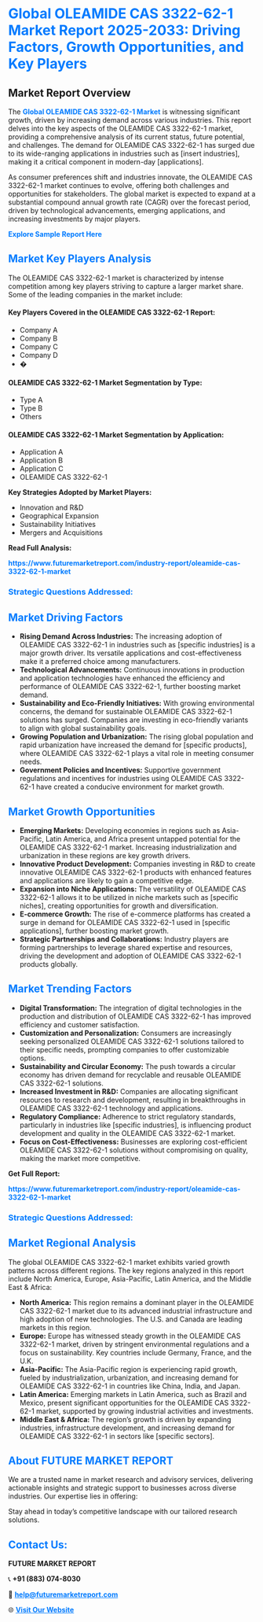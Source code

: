 <h1 style="color: #007BFF;">Global OLEAMIDE CAS 3322-62-1 Market Report 2025-2033: Driving Factors, Growth Opportunities, and Key Players</h1>

<section id="overview">
<h2>Market Report Overview</h2>
<p>The <a href="https://www.futuremarketreport.com/industry-report/oleamide-cas-3322-62-1-market" style="color: #007BFF; text-decoration: none;"><strong>Global OLEAMIDE CAS 3322-62-1 Market</strong></a> is witnessing significant growth, driven by increasing demand across various industries. This report delves into the key aspects of the OLEAMIDE CAS 3322-62-1 market, providing a comprehensive analysis of its current status, future potential, and challenges. The demand for OLEAMIDE CAS 3322-62-1 has surged due to its wide-ranging applications in industries such as [insert industries], making it a critical component in modern-day [applications].</p>
<p>As consumer preferences shift and industries innovate, the OLEAMIDE CAS 3322-62-1 market continues to evolve, offering both challenges and opportunities for stakeholders. The global market is expected to expand at a substantial compound annual growth rate (CAGR) over the forecast period, driven by technological advancements, emerging applications, and increasing investments by major players.</p>
</section>

<section id="overview">
<p><a href="https://www.futuremarketreport.com/request-sample/reportId=111761" style="color: #007BFF; text-decoration: none;"><strong>Explore Sample Report Here</strong></a></p>
</section>

<section id="key-players">
<h2 style="color: #007BFF;">Market Key Players Analysis</h2>
<p>The OLEAMIDE CAS 3322-62-1 market is characterized by intense competition among key players striving to capture a larger market share. Some of the leading companies in the market include:</p>
<h4>Key Players Covered in the OLEAMIDE CAS 3322-62-1 Report:</h4>
<ul><li>Company A</li><li>Company B</li><li>Company C</li><li>Company D</li><li>�</li></ul>
<h4>OLEAMIDE CAS 3322-62-1 Market Segmentation by Type:</h4>
<ul><li>Type A</li><li>Type B</li><li>Others</li></ul>

<h4>OLEAMIDE CAS 3322-62-1 Market Segmentation by Application:</h4>
<ul><li>Application A</li><li>Application B</li><li>Application C</li><li>OLEAMIDE CAS 3322-62-1</li></ul>
<p><strong>Key Strategies Adopted by Market Players:</strong></p>
<ul>
<li>Innovation and R&D</li>
<li>Geographical Expansion</li>
<li>Sustainability Initiatives</li>
<li>Mergers and Acquisitions</li>
</ul>
</section>

<section>
<p><strong>Read Full Analysis: </strong></p><a href="https://www.futuremarketreport.com/industry-report/oleamide-cas-3322-62-1-market" style="color: #007BFF; text-decoration: none;"><strong>https://www.futuremarketreport.com/industry-report/oleamide-cas-3322-62-1-market</strong></a>
<h3 style="color: #007BFF;">Strategic Questions Addressed:</h3>
</section>

<section id="driving-factors">
<h2 style="color: #007BFF;">Market Driving Factors</h2>
<ul>
<li><strong>Rising Demand Across Industries:</strong> The increasing adoption of OLEAMIDE CAS 3322-62-1 in industries such as [specific industries] is a major growth driver. Its versatile applications and cost-effectiveness make it a preferred choice among manufacturers.</li>
<li><strong>Technological Advancements:</strong> Continuous innovations in production and application technologies have enhanced the efficiency and performance of OLEAMIDE CAS 3322-62-1, further boosting market demand.</li>
<li><strong>Sustainability and Eco-Friendly Initiatives:</strong> With growing environmental concerns, the demand for sustainable OLEAMIDE CAS 3322-62-1 solutions has surged. Companies are investing in eco-friendly variants to align with global sustainability goals.</li>
<li><strong>Growing Population and Urbanization:</strong> The rising global population and rapid urbanization have increased the demand for [specific products], where OLEAMIDE CAS 3322-62-1 plays a vital role in meeting consumer needs.</li>
<li><strong>Government Policies and Incentives:</strong> Supportive government regulations and incentives for industries using OLEAMIDE CAS 3322-62-1 have created a conducive environment for market growth.</li>
</ul>
</section>

<section id="growth-opportunities">
<h2 style="color: #007BFF;">Market Growth Opportunities</h2>
<ul>
<li><strong>Emerging Markets:</strong> Developing economies in regions such as Asia-Pacific, Latin America, and Africa present untapped potential for the OLEAMIDE CAS 3322-62-1 market. Increasing industrialization and urbanization in these regions are key growth drivers.</li>
<li><strong>Innovative Product Development:</strong> Companies investing in R&D to create innovative OLEAMIDE CAS 3322-62-1 products with enhanced features and applications are likely to gain a competitive edge.</li>
<li><strong>Expansion into Niche Applications:</strong> The versatility of OLEAMIDE CAS 3322-62-1 allows it to be utilized in niche markets such as [specific niches], creating opportunities for growth and diversification.</li>
<li><strong>E-commerce Growth:</strong> The rise of e-commerce platforms has created a surge in demand for OLEAMIDE CAS 3322-62-1 used in [specific applications], further boosting market growth.</li>
<li><strong>Strategic Partnerships and Collaborations:</strong> Industry players are forming partnerships to leverage shared expertise and resources, driving the development and adoption of OLEAMIDE CAS 3322-62-1 products globally.</li>
</ul>
</section>

<section id="trending-factors">
<h2 style="color: #007BFF;">Market Trending Factors</h2>
<ul>
<li><strong>Digital Transformation:</strong> The integration of digital technologies in the production and distribution of OLEAMIDE CAS 3322-62-1 has improved efficiency and customer satisfaction.</li>
<li><strong>Customization and Personalization:</strong> Consumers are increasingly seeking personalized OLEAMIDE CAS 3322-62-1 solutions tailored to their specific needs, prompting companies to offer customizable options.</li>
<li><strong>Sustainability and Circular Economy:</strong> The push towards a circular economy has driven demand for recyclable and reusable OLEAMIDE CAS 3322-62-1 solutions.</li>
<li><strong>Increased Investment in R&D:</strong> Companies are allocating significant resources to research and development, resulting in breakthroughs in OLEAMIDE CAS 3322-62-1 technology and applications.</li>
<li><strong>Regulatory Compliance:</strong> Adherence to strict regulatory standards, particularly in industries like [specific industries], is influencing product development and quality in the OLEAMIDE CAS 3322-62-1 market.</li>
<li><strong>Focus on Cost-Effectiveness:</strong> Businesses are exploring cost-efficient OLEAMIDE CAS 3322-62-1 solutions without compromising on quality, making the market more competitive.</li>
</ul>
</section>

<section>
<p><strong>Get Full Report: </strong></p><a href="https://www.futuremarketreport.com/industry-report/oleamide-cas-3322-62-1-market" style="color: #007BFF; text-decoration: none;"><strong>https://www.futuremarketreport.com/industry-report/oleamide-cas-3322-62-1-market</strong></a>
<h3 style="color: #007BFF;">Strategic Questions Addressed:</h3>
</section>


<section id="regional-analysis">
<h2 style="color: #007BFF;">Market Regional Analysis</h2>
<p>The global OLEAMIDE CAS 3322-62-1 market exhibits varied growth patterns across different regions. The key regions analyzed in this report include North America, Europe, Asia-Pacific, Latin America, and the Middle East & Africa:</p>
<ul>
<li><strong>North America:</strong> This region remains a dominant player in the OLEAMIDE CAS 3322-62-1 market due to its advanced industrial infrastructure and high adoption of new technologies. The U.S. and Canada are leading markets in this region.</li>
<li><strong>Europe:</strong> Europe has witnessed steady growth in the OLEAMIDE CAS 3322-62-1 market, driven by stringent environmental regulations and a focus on sustainability. Key countries include Germany, France, and the U.K.</li>
<li><strong>Asia-Pacific:</strong> The Asia-Pacific region is experiencing rapid growth, fueled by industrialization, urbanization, and increasing demand for OLEAMIDE CAS 3322-62-1 in countries like China, India, and Japan.</li>
<li><strong>Latin America:</strong> Emerging markets in Latin America, such as Brazil and Mexico, present significant opportunities for the OLEAMIDE CAS 3322-62-1 market, supported by growing industrial activities and investments.</li>
<li><strong>Middle East & Africa:</strong> The region’s growth is driven by expanding industries, infrastructure development, and increasing demand for OLEAMIDE CAS 3322-62-1 in sectors like [specific sectors].</li>
</ul>
</section>

<footer>
<h2 style="color: #007BFF;">About FUTURE MARKET REPORT</h2>
<p>We are a trusted name in market research and advisory services, delivering actionable insights and strategic support to businesses across diverse industries. Our expertise lies in offering:</p>

<p>Stay ahead in today’s competitive landscape with our tailored research solutions.</p>

<h2 style="color: #007BFF;">Contact Us:</h2>
<p><strong>FUTURE MARKET REPORT</strong></p>
<p>📞 <strong>+91 (883) 074-8030</strong></p>
<p>📧 <strong><a href="mailto:help@futuremarketreport.com" style="color: #007BFF;">help@futuremarketreport.com</a></strong></p>
<p>🌐 <strong><a href="https://www.futuremarketreport.com/" style="color: #007BFF;">Visit Our Website</a></strong></p>
</footer>